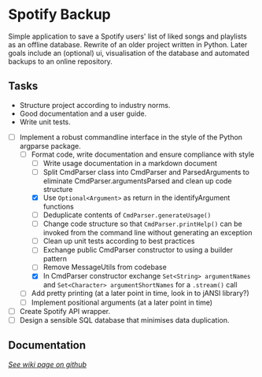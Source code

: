 # Spotify Backup

Simple application to save a Spotify users' list of liked songs and
playlists as an offline database. Rewrite of an older project written in
Python. Later goals include an (optional) ui, visualisation of the
database and automated backups to an online repository.

## Tasks

- Structure project according to industry norms.
- Good documentation and a user guide.
- Write unit tests.
- [ ] Implement a robust commandline interface in the style of the Python argparse package.
    - [ ] Format code, write documentation and ensure compliance with style
        - [ ] Write usage documentation in a markdown document
        - [ ] Split CmdParser class into CmdParser and ParsedArguments to eliminate CmdParser.argumentsParsed and clean
          up code structure
        - [x] Use `Optional<Argument>` as return in the identifyArgument functions
        - [ ] Deduplicate contents of `CmdParser.generateUsage()`
        - [ ] Change code structure so that `CmdParser.printHelp()` can be invoked from the command line without
          generating an exception
        - [ ] Clean up unit tests according to best practices
        - [ ] Exchange public CmdParser constructor to using a builder pattern
        - [ ] Remove MessageUtils from codebase
        - [x] In CmdParser constructor exchange `Set<String> argumentNames` and `Set<Character> argumentShortNames` for
          a `.stream()` call
    - [ ] Add pretty printing (at a later point in time, look in to jANSI library?)
    - [ ] Implement positional arguments (at a later point in time)
- [ ] Create Spotify API wrapper.
- [ ] Design a sensible SQL database that minimises data duplication.

## Documentation

[*See wiki page on github*](https://github.com/JorritScholten/SpotifyBackup/wiki)
